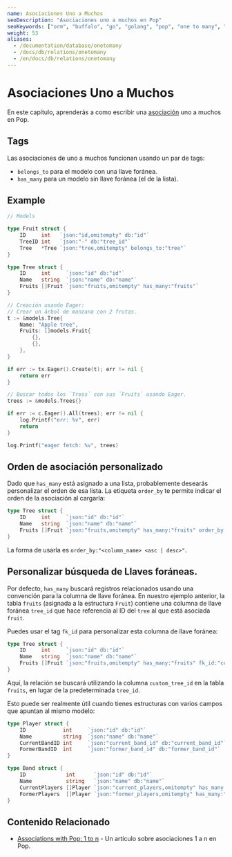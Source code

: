 ```yaml
---
name: Asociaciones Uno a Muchos
seoDescription: "Asociaciones uno a muchos en Pop"
seoKeywords: ["orm", "buffalo", "go", "golang", "pop", "one to many", "associations"]
weight: 53
aliases:
  - /documentation/database/onetomany
  - /docs/db/relations/onetomany
  - /en/docs/db/relations/onetomany
---
```


# Asociaciones Uno a Muchos

En este capítulo, aprenderás a como escribir una [asociación](/es/documentation/database/relations/) uno a muchos en Pop.

## Tags

Las asociaciones de uno a muchos funcionan usando un par de tags:

* `belongs_to` para el modelo con una llave foránea.
* `has_many` para un modelo sin llave foránea (el de la lista).

## Example

```go
// Models

type Fruit struct {
    ID     int   `json:"id,omitempty" db:"id"`
    TreeID int   `json:"-" db:"tree_id"`
    Tree   *Tree `json:"tree,omitempty" belongs_to:"tree"`
}

type Tree struct {
    ID     int     `json:"id" db:"id"`
    Name   string  `json:"name" db:"name"`
    Fruits []Fruit `json:"fruits,omitempty" has_many:"fruits"`
}
```

```go
// Creación usando Eager:
// Crear un árbol de manzana con 2 frutas.
t := &models.Tree{
    Name: "Apple tree",
    Fruits: []models.Fruit{
        {},
        {},
    },
}

if err := tx.Eager().Create(t); err != nil {
    return err
}
```

```go
// Buscar todos los `Tress` con sus `Fruits` usando Eager.
trees := &models.Trees{}

if err := c.Eager().All(trees); err != nil {
    log.Printf("err: %v", err)
    return
}

log.Printf("eager fetch: %v", trees)
```

## Orden de asociación personalizado

Dado que `has_many` está asignado a una lista, probablemente desearás personalizar el orden de esa lista. La etiqueta `order_by` te permite indicar el orden de la asociación al cargarla:

```go
type Tree struct {
    ID     int     `json:"id" db:"id"`
    Name   string  `json:"name" db:"name"`
    Fruits []Fruit `json:"fruits,omitempty" has_many:"fruits" order_by:"id desc"`
}
```

La forma de usarla es `order_by:"<column_name> <asc | desc>"`.

## Personalizar búsqueda de Llaves foráneas.

Por defecto, `has_many` buscará registros relacionados usando una convención para la columna de llave foránea. En nuestro ejemplo anterior, la tabla `fruits` (asignada a la estructura `Fruit`) contiene una columna de llave foránea `tree_id` que hace referencia al ID del `tree` al que está asociada `fruit`.

Puedes usar el tag `fk_id` para personalizar esta columna de llave foránea:

```go
type Tree struct {
    ID     int     `json:"id" db:"id"`
    Name   string  `json:"name" db:"name"`
    Fruits []Fruit `json:"fruits,omitempty" has_many:"fruits" fk_id:"custom_tree_id"`
}
```

Aquí, la relación se buscará utilizando la columna `custom_tree_id` en la tabla `fruits`, en lugar de la predeterminada `tree_id`.

Esto puede ser realmente útil cuando tienes estructuras con varios campos que apuntan al mismo modelo:

```go
type Player struct {
    ID            int     `json:"id" db:"id"`
    Name          string  `json:"name" db:"name"`
    CurrentBandID int     `json:"current_band_id" db:"current_band_id"`
    FormerBandID  int     `json:"former_band_id" db:"former_band_id"`
}

type Band struct {
    ID             int      `json:"id" db:"id"`
    Name           string   `json:"name" db:"name"`
    CurrentPlayers []Player `json:"current_players,omitempty" has_many:"players" fk_id:"current_band_id"`
    FormerPlayers  []Player `json:"former_players,omitempty" has_many:"players" fk_id:"former_band_id"`
}
```

## Contenido Relacionado

* [Associations with Pop: 1 to n](https://blog.gobuffalo.io/associations-with-pop-1-to-n-2fb3e1c3833f) - Un artículo sobre asociaciones 1 a n en Pop.
